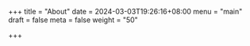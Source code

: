 +++
title = "About"
date = 2024-03-03T19:26:16+08:00
menu = "main"
draft = false
meta = false
weight = "50"

+++


